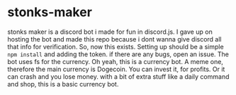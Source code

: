 # stonks-maker
 
stonks maker is a discord bot i made for fun in discord.js. I gave up on hosting the bot and made this repo because i dont wanna give discord all that info for verification. So, now this exists. Setting up should be a simple `npm install` and adding the token. if there are any bugs, open an issue. 
The bot uses fs for the currency. Oh yeah, this is a currency bot. A meme one, therefore the main currency is Dogecoin. You can invest it, for profits. Or it can crash and you lose money. with a bit of extra stuff like a daily command and shop, this is a basic currency bot.
